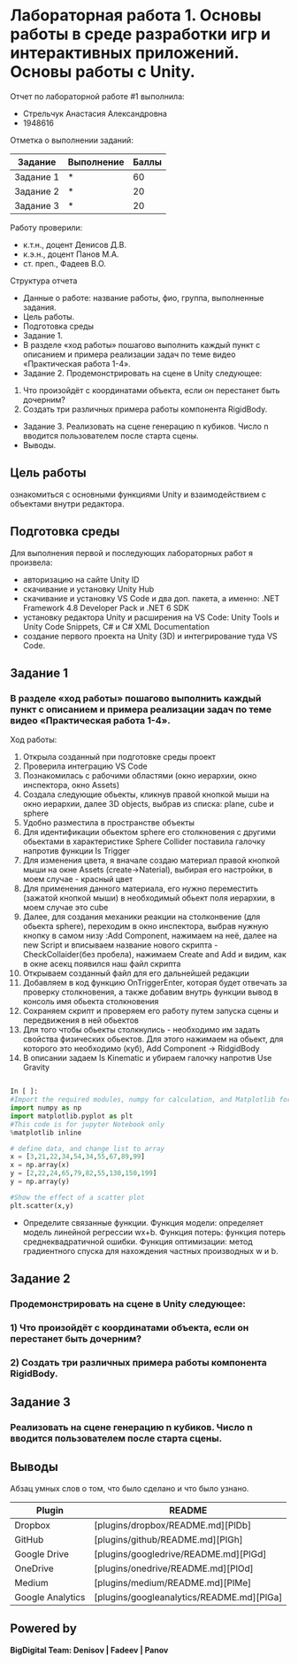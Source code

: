 # Лабораторная работа 1. Основы работы в среде разработки игр и интерактивных приложений. Основы работы c Unity.
Отчет по лабораторной работе #1 выполнила:
- Стрельчук Анастасия Александровна
- 1948616

Отметка о выполнении заданий:

| Задание | Выполнение | Баллы |
| ------ | ------ | ------ |
| Задание 1 | * | 60 |
| Задание 2 | * | 20 |
| Задание 3 | * | 20 |


Работу проверили:
- к.т.н., доцент Денисов Д.В.
- к.э.н., доцент Панов М.А.
- ст. преп., Фадеев В.О.

Структура отчета

- Данные о работе: название работы, фио, группа, выполненные задания.
- Цель работы.
- Подготовка среды
- Задание 1.
- В разделе «ход работы» пошагово выполнить каждый пункт с описанием и
примера реализации задач по теме видео «Практическая работа 1-4».
- Задание 2.
Продемонстрировать на сцене в Unity следующее:
 1) Что произойдёт с координатами объекта, если он перестанет быть
дочерним?
 2) Создать три различных примера работы компонента RigidBody.
- Задание 3.
Реализовать на сцене генерацию n кубиков. Число n вводится
пользователем после старта сцены.
- Выводы.

## Цель работы
ознакомиться с основными функциями Unity и взаимодействием с объектами внутри редактора.

## Подготовка среды
Для выполнения первой и последующих лабораторных работ я произвела:
- авторизацию на сайте Unity ID
- скачивание и установку Unity Hub
- скачивание и установку VS Code и два доп. пакета, а именно: .NET Framework 4.8 Developer Pack и .NET 6 SDK
- установку редактора Unity и расширения на VS Code: Unity Tools и Unity Code Snippets, C# и C# XML Documentation
- создание первого проекта на Unity (3D) и интегрирование туда VS Code. 


## Задание 1
### В разделе «ход работы» пошагово выполнить каждый пункт с описанием и примера реализации задач по теме видео «Практическая работа 1-4».
Ход работы:
1) Открыла созданный при подготовке среды проект
2) Проверила интеграцию VS Code
3) Познакомилась с рабочими областями (окно иерархии, окно инспектора, окно Assets)
4) Создала следующие обьекты, кликнув правой кнопкой мыши на окно иерархии, далее 3D objects, выбрав из списка: plane, cube и sphere
5) Удобно разместила в пространстве объекты
6) Для идентификации обьектом sphere его столкновения с другими обьектами в характеристике Sphere Collider поставила галочку напротив функции Is Trigger
7) Для изменения цвета, я вначале создаю материал правой кнопкой мыши на окне Assets (create->Naterial), выбирая его настройки, в моем случае - красный цвет
8) Для применения данного материала, его нужно переместить (зажатой кнопкой мыши) в необходимый обьект поля иерархии, в моем случае это cube
9) Далее, для создания механики реакции на столконвение (для обьекта sphere), переходим в окно инспектора, выбрав нужную кнопку в самом низу :Add Component, нажимаем на неё, далее на new Script и вписываем название нового скрипта - СheckCollaider(без пробела), нажимаем Create and Add и видим, как в окне асекц появился наш файл скрипта
10) Открываем созданный файл для его дальнейшей редакции
11) Добавляем в код функцию OnTriggerEnter, которая будет отвечать за проверку столкновения, а также добавим внутрь функции вывод в консоль имя обьекта столкновения
12) Сохраняем скрипт и проверяем его работу путем запуска сцены и передвижения в ней обьектов
13) Для того чтобы обьекты столкнулись - необходимо им задать свойства физических обьектов. Для этого нажимаем на обьект, для которого это необходимо (куб), Add Component -> RidgidBody
14) В описании задаем Is Kinematic и убираем галочку напротив Use Gravity





```py

In [ ]:
#Import the required modules, numpy for calculation, and Matplotlib for drawing
import numpy as np
import matplotlib.pyplot as plt
#This code is for jupyter Notebook only
%matplotlib inline

# define data, and change list to array
x = [3,21,22,34,54,34,55,67,89,99]
x = np.array(x)
y = [2,22,24,65,79,82,55,130,150,199]
y = np.array(y)

#Show the effect of a scatter plot
plt.scatter(x,y)

```

- Определите связанные функции. Функция модели: определяет модель линейной регрессии wx+b. Функция потерь: функция потерь среднеквадратичной ошибки. Функция оптимизации: метод градиентного спуска для нахождения частных производных w и b.


## Задание 2
### Продемонстрировать на сцене в Unity следующее:
### 1) Что произойдёт с координатами объекта, если он перестанет быть дочерним?



### 2) Создать три различных примера работы компонента RigidBody.



## Задание 3
### Реализовать на сцене генерацию n кубиков. Число n вводится пользователем после старта сцены.



## Выводы

Абзац умных слов о том, что было сделано и что было узнано.

| Plugin | README |
| ------ | ------ |
| Dropbox | [plugins/dropbox/README.md][PlDb] |
| GitHub | [plugins/github/README.md][PlGh] |
| Google Drive | [plugins/googledrive/README.md][PlGd] |
| OneDrive | [plugins/onedrive/README.md][PlOd] |
| Medium | [plugins/medium/README.md][PlMe] |
| Google Analytics | [plugins/googleanalytics/README.md][PlGa] |

## Powered by

**BigDigital Team: Denisov | Fadeev | Panov**
